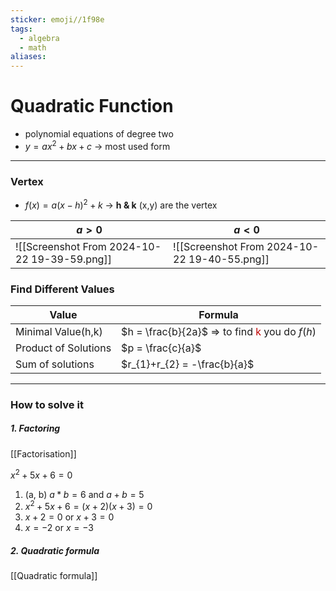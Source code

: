 ```yaml
---
sticker: emoji//1f98e
tags:
  - algebra
  - math
aliases:
---
```

# Quadratic Function
- polynomial equations of degree two
- $y = ax^2 + bx +c$ -> most used form

---
### Vertex
- $f(x) = a(x-h)^2+k$ -> **h & k** (x,y) are the vertex 

| $a > 0$                                      | $a < 0$                                      |
| -------------------------------------------- | -------------------------------------------- |
| ![[Screenshot From 2024-10-22 19-39-59.png]] | ![[Screenshot From 2024-10-22 19-40-55.png]] |

### Find Different Values

| Value                | Formula                                                                    |
| -------------------- | -------------------------------------------------------------------------- |
| Minimal Value(h,k)   | $h = \frac{b}{2a}$ => to find <font color="#c00000">k</font> you do $f(h)$ |
| Product of Solutions | $p = \frac{c}{a}$                                                          |
| Sum of solutions     | $r_{1}+r_{2} = -\frac{b}{a}$                                               |

---

### How to solve it

##### 1. Factoring
[[Factorisation]]

$x^2+5x+6=0$

1. (a, b) $a*b = 6$ and $a+b =5$ 
2. $x^2 +5x+6 =(x+2)(x+3) = 0$
3. $x+2 = 0$ or $x + 3 = 0$
4. $x =-2$ or $x = -3$

##### 2. Quadratic formula
[[Quadratic formula]]
